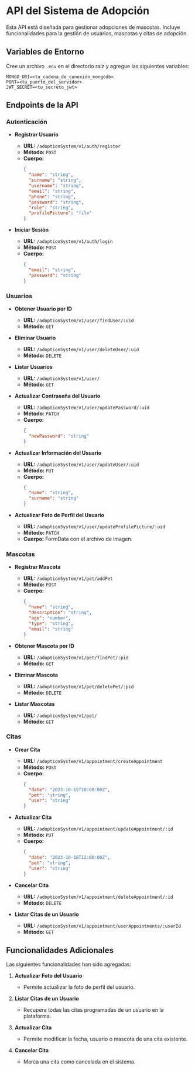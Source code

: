 # API del Sistema de Adopción

Esta API está diseñada para gestionar adopciones de mascotas. Incluye funcionalidades para la gestión de usuarios, mascotas y citas de adopción.

## Variables de Entorno

Cree un archivo `.env` en el directorio raíz y agregue las siguientes variables:

```
MONGO_URI=<tu_cadena_de_conexión_mongodb>
PORT=<tu_puerto_del_servidor>
JWT_SECRET=<tu_secreto_jwt>
```

## Endpoints de la API

### Autenticación

- **Registrar Usuario**

  - **URL:** `/adoptionSystem/v1/auth/register`
  - **Método:** `POST`
  - **Cuerpo:**
    ```json
    {
      "name": "string",
      "surname": "string",
      "username": "string",
      "email": "string",
      "phone": "string",
      "password": "string",
      "role": "string",
      "profilePicture": "file"
    }
    ```

- **Iniciar Sesión**

  - **URL:** `/adoptionSystem/v1/auth/login`
  - **Método:** `POST`
  - **Cuerpo:**
    ```json
    {
      "email": "string",
      "password": "string"
    }
    ```

### Usuarios

- **Obtener Usuario por ID**

  - **URL:** `/adoptionSystem/v1/user/findUser/:uid`
  - **Método:** `GET`

- **Eliminar Usuario**

  - **URL:** `/adoptionSystem/v1/user/deleteUser/:uid`
  - **Método:** `DELETE`

- **Listar Usuarios**

  - **URL:** `/adoptionSystem/v1/user/`
  - **Método:** `GET`

- **Actualizar Contraseña del Usuario**

  - **URL:** `/adoptionSystem/v1/user/updatePassword/:uid`
  - **Método:** `PATCH`
  - **Cuerpo:**
    ```json
    {
      "newPassword": "string"
    }
    ```

- **Actualizar Información del Usuario**

  - **URL:** `/adoptionSystem/v1/user/updateUser/:uid`
  - **Método:** `PUT`
  - **Cuerpo:**
    ```json
    {
      "name": "string",
      "surname": "string"
    }
    ```

- **Actualizar Foto de Perfil del Usuario**

  - **URL:** `/adoptionSystem/v1/user/updateProfilePicture/:uid`
  - **Método:** `PATCH`
  - **Cuerpo:** FormData con el archivo de imagen.

### Mascotas

- **Registrar Mascota**

  - **URL:** `/adoptionSystem/v1/pet/addPet`
  - **Método:** `POST`
  - **Cuerpo:**
    ```json
    {
      "name": "string",
      "description": "string",
      "age": "number",
      "type": "string",
      "email": "string"
    }
    ```

- **Obtener Mascota por ID**

  - **URL:** `/adoptionSystem/v1/pet/findPet/:pid`
  - **Método:** `GET`

- **Eliminar Mascota**

  - **URL:** `/adoptionSystem/v1/pet/deletePet/:pid`
  - **Método:** `DELETE`

- **Listar Mascotas**

  - **URL:** `/adoptionSystem/v1/pet/`
  - **Método:** `GET`

### Citas

- **Crear Cita**

  - **URL:** `/adoptionSystem/v1/appointment/createAppointment`
  - **Método:** `POST`
  - **Cuerpo:**
    ```json
    {
      "date": "2023-10-15T10:00:00Z",
      "pet": "string",
      "user": "string"
    }
    ```

- **Actualizar Cita**

  - **URL:** `/adoptionSystem/v1/appointment/updateAppointment/:id`
  - **Método:** `PUT`
  - **Cuerpo:**
    ```json
    {
      "date": "2023-10-16T12:00:00Z",
      "pet": "string",
      "user": "string"
    }
    ```

- **Cancelar Cita**

  - **URL:** `/adoptionSystem/v1/appointment/deleteAppointment/:id`
  - **Método:** `DELETE`

- **Listar Citas de un Usuario**

  - **URL:** `/adoptionSystem/v1/appointment/userAppointments/:userId`
  - **Método:** `GET`

## Funcionalidades Adicionales

Las siguientes funcionalidades han sido agregadas:

1. **Actualizar Foto del Usuario**

   - Permite actualizar la foto de perfil del usuario.

2. **Listar Citas de un Usuario**

   - Recupera todas las citas programadas de un usuario en la plataforma.

3. **Actualizar Cita**

   - Permite modificar la fecha, usuario o mascota de una cita existente.

4. **Cancelar Cita**

   - Marca una cita como cancelada en el sistema.